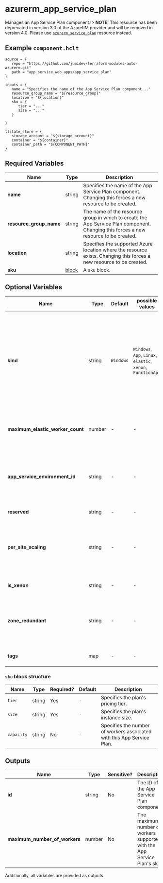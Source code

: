 # azurerm_app_service_plan

Manages an App Service Plan component.!> **NOTE:** This resource has been deprecated in version 3.0 of the AzureRM provider and will be removed in version 4.0. Please use [`azurerm_service_plan`](https://registry.terraform.io/providers/hashicorp/azurerm/latest/docs/resources/service_plan) resource instead.

## Example `component.hclt`

```hcl
source = {
   repo = "https://github.com/jumidev/terraform-modules-auto-azurerm.git"   
   path = "app_service_web_apps/app_service_plan"   
}

inputs = {
   name = "Specifies the name of the App Service Plan component..."   
   resource_group_name = "${resource_group}"   
   location = "${location}"   
   sku = {
      tier = "..."      
      size = "..."      
   }
   
}

tfstate_store = {
   storage_account = "${storage_account}"   
   container = "${container}"   
   container_path = "${COMPONENT_PATH}"   
}

```

## Required Variables

| Name | Type |  Description |
| ---- | --------- |  ----------- |
| **name** | string |  Specifies the name of the App Service Plan component. Changing this forces a new resource to be created. | 
| **resource_group_name** | string |  The name of the resource group in which to create the App Service Plan component. Changing this forces a new resource to be created. | 
| **location** | string |  Specifies the supported Azure location where the resource exists. Changing this forces a new resource to be created. | 
| **sku** | [block](#sku-block-structure) |  A `sku` block. | 

## Optional Variables

| Name | Type |  Default  |  possible values |  Description |
| ---- | --------- |  ----------- | ----------- | ----------- |
| **kind** | string |  `Windows`  |  `Windows`, `App`, `Linux`, `elastic`, `xenon`, `FunctionApp`  |  The kind of the App Service Plan to create. Possible values are `Windows` (also available as `App`), `Linux`, `elastic` (for Premium Consumption), `xenon` and `FunctionApp` (for a Consumption Plan). Defaults to `Windows`. Changing this forces a new resource to be created. | 
| **maximum_elastic_worker_count** | number |  -  |  -  |  The maximum number of total workers allowed for this ElasticScaleEnabled App Service Plan. | 
| **app_service_environment_id** | string |  -  |  -  |  The ID of the App Service Environment where the App Service Plan should be located. Changing forces a new resource to be created. | 
| **reserved** | string |  -  |  -  |  Is this App Service Plan `Reserved`. | 
| **per_site_scaling** | string |  -  |  -  |  Can Apps assigned to this App Service Plan be scaled independently? If set to `false` apps assigned to this plan will scale to all instances of the plan. | 
| **is_xenon** | string |  -  |  -  |  Whether to create a xenon App Service Plan. | 
| **zone_redundant** | string |  -  |  -  |  Specifies if the App Service Plan should be Zone Redundant. Changing this forces a new resource to be created. | 
| **tags** | map |  -  |  -  |  A mapping of tags to assign to the resource. | 

### `sku` block structure

| Name | Type | Required? | Default | Description |
| ---- | ---- | --------- | ------- | ----------- |
| `tier` | string | Yes | - | Specifies the plan's pricing tier. |
| `size` | string | Yes | - | Specifies the plan's instance size. |
| `capacity` | string | No | - | Specifies the number of workers associated with this App Service Plan. |



## Outputs

| Name | Type | Sensitive? | Description |
| ---- | ---- | --------- | --------- |
| **id** | string | No  | The ID of the App Service Plan component. | 
| **maximum_number_of_workers** | number | No  | The maximum number of workers supported with the App Service Plan's sku. | 

Additionally, all variables are provided as outputs.
